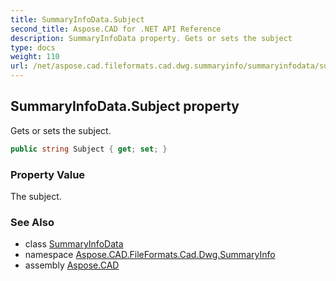 ```yaml
---
title: SummaryInfoData.Subject
second_title: Aspose.CAD for .NET API Reference
description: SummaryInfoData property. Gets or sets the subject
type: docs
weight: 110
url: /net/aspose.cad.fileformats.cad.dwg.summaryinfo/summaryinfodata/subject/
---
```

## SummaryInfoData.Subject property

Gets or sets the subject.

```csharp
public string Subject { get; set; }
```

### Property Value

The subject.

### See Also

* class [SummaryInfoData](../)
* namespace [Aspose.CAD.FileFormats.Cad.Dwg.SummaryInfo](../../summaryinfodata/)
* assembly [Aspose.CAD](../../../)


